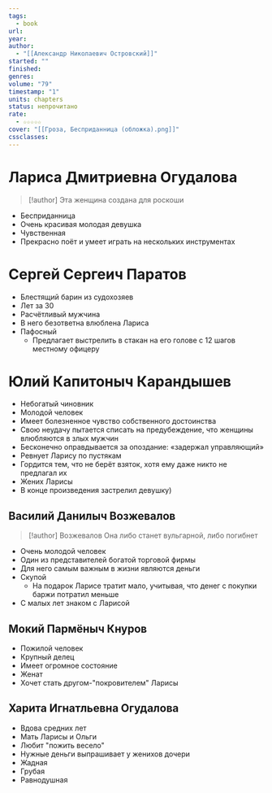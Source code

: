 ```yaml
---
tags:
  - book
url: 
year: 
author:
  - "[[Александр Николаевич Островский]]"
started: ""
finished: 
genres: 
volume: "79"
timestamp: "1"
units: chapters
status: непрочитано
rate:
  - ☆☆☆☆☆
cover: "[[Гроза, Бесприданница (обложка).png]]"
cssclasses: 
---
```

# Лариса Дмитриевна Огудалова
> [!author]
> Эта женщина создана для роскоши 
- Бесприданница
- Очень красивая молодая девушка
- Чувственная
- Прекрасно поёт и умеет играть на нескольких инструментах
# Сергей Сергеич Паратов
- Блестящий барин из судохозяев
- Лет за 30
- Расчётливый мужчина
- В него безответна влюблена Лариса
- Пафосный
	- Предлагает выстрелить в стакан на его голове с 12 шагов местному офицеру 
# Юлий Капитоныч Карандышев
 - Небогатый чиновник 
 - Молодой человек 
 - Имеет болезненное чувство собственного достоинства
 - Свою неудачу пытается списать на предубеждение, что женщины влюбляются в злых мужчин
 - Бесконечно оправдывается за опоздание: «задержал управляющий»
 - Ревнует Ларису по пустякам
 - Гордится тем, что не берёт взяток, хотя ему даже никто не предлагал их
 - Жених Ларисы
 - В конце произведения застрелил девушку)
## Василий Данилыч Возжевалов
> [!author] Возжевалов
> Она либо станет вульгарной, либо погибнет
- Очень молодой человек
- Один из представителей богатой торговой фирмы
- Для него самым важным в жизни являются деньги
- Скупой
	- На подарок Ларисе тратит мало, учитывая, что денег с покупки баржи потратил меньше
- С малых лет знаком с Ларисой
## Мокий Пармёныч Кнуров
- Пожилой человек
- Крупный делец 
- Имеет огромное состояние
- Женат
- Хочет стать другом-"покровителем" Ларисы
## Харита Игнатльевна Огудалова
- Вдова средних лет
- Мать Ларисы и Ольги 
- Любит "пожить весело"
- Нужные деньги выпрашивает у женихов дочери 
- Жадная
- Грубая
- Равнодушная